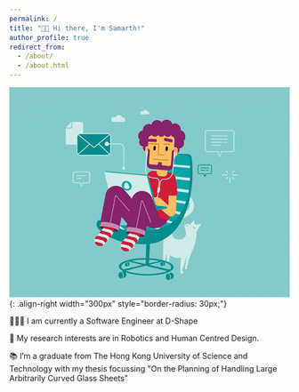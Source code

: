 ```yaml
---
permalink: /
title: "👋🏼 Hi there, I'm Samarth!"
author_profile: true
redirect_from: 
  - /about/
  - /about.html
---
```


![some illustration](/images/cool_guy.gif){: .align-right width="300px" style="border-radius: 30px;"}


👨🏻‍💻 I am currently a Software Engineer at D-Shape 


🔬 My research interests are in Robotics and Human Centred Design. 







📚 I’m a graduate from The Hong Kong University of Science and Technology with my thesis focussing "On the Planning of Handling Large Arbitrarily Curved Glass Sheets"  

